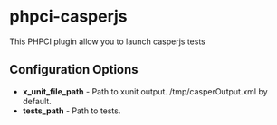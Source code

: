 # phpci-casperjs

This PHPCI plugin allow you to launch casperjs tests

## Configuration Options

* **x_unit_file_path** - Path to xunit output. /tmp/casperOutput.xml by default.
* **tests_path** - Path to tests.
